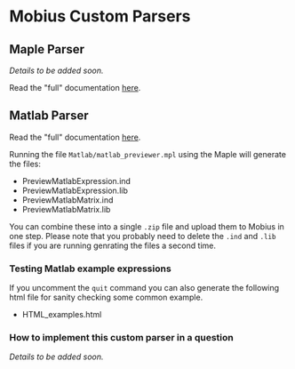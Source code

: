 # Mobius Custom Parsers

## Maple Parser

_Details to be added soon._

Read the "full" documentation [here](./Maple/docs/README.md).

## Matlab Parser

Read the "full" documentation [here](./Matlab/docs/README.md).

Running the file `Matlab/matlab_previewer.mpl` using the Maple will generate the files:

- PreviewMatlabExpression.ind
- PreviewMatlabExpression.lib
- PreviewMatlabMatrix.ind
- PreviewMatlabMatrix.lib

You can combine these into a single `.zip` file and upload them to Mobius in one step. Please note that you probably need to delete the `.ind` and `.lib` files if you are running genrating the files a second time.

### Testing Matlab example expressions

If you uncomment the `quit` command you can also generate the following html file for sanity checking some common example.

- HTML_examples.html

### How to implement this custom parser in a question

_Details to be added soon._
